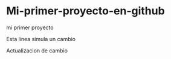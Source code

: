 # Mi-primer-proyecto-en-github
mi primer proyecto

Esta linea simula un cambio 

Actualizacion de cambio